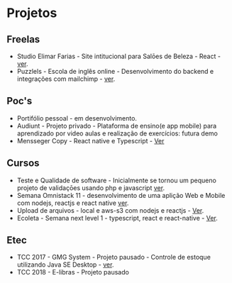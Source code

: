 # Projetos
## Freelas
- Studio Elimar Farias - Site intitucional para Salōes de Beleza - React - <a target="_blank" href="https://studio-elimar-farias.now.sh/">ver</a>.
- Puzzlels - Escola de inglês online - Desenvolvimento do backend e integrações com mailchimp - <a target="_blank" href="https://www.puzzlels.com.br/?utm_source=github:guilherme&utm_medium=projetos&utm_campaign=projetos:guilherme">ver</a>.

## Poc's
- Portifólio pessoal - em desenvolvimento.
- Audiunt - Projeto privado - Plataforma de ensino(e app mobile) para aprendizado por video aulas e realização de exercícios: futura demo
- Mensseger Copy - React native e Typescript - <a target="_blank" href="https://github.com/Guibs1/mensseger-copy">Ver</a>

## Cursos
- Teste e Qualidade de software - Inicialmente se tornou um pequeno projeto de validaçōes usando php e javascript <a target="_blank" href="https://github.com/Guibs1/Testes-QualidadedeSoftware">ver</a>.
- Semana Omnistack 11 - desenvolvimento de uma aplição Web e Mobile com nodejs, reactjs e react native <a target="_blank" href="https://github.com/Guibs1/to-be-hero">ver</a>.
- Upload de arquivos - local e aws-s3 com nodejs e reactjs - <a target="_blank" href="https://github.com/Guibs1/upload-files-nodejs-react">Ver</a>.
- Ecoleta - Semana next level 1 - typescript, react e react-native - <a target="_blank" href="https://github.com/Guibs1/semana-next-level1">Ver</a>.

## Etec
- TCC 2017 - GMG System - Projeto pausado - Controle de estoque utilizando Java SE Desktop - <a target="_blank" href="https://github.com/Guibs1/TCC-Etec-2017/">ver</a>.
- TCC 2018 - E-libras - Projeto pausado
